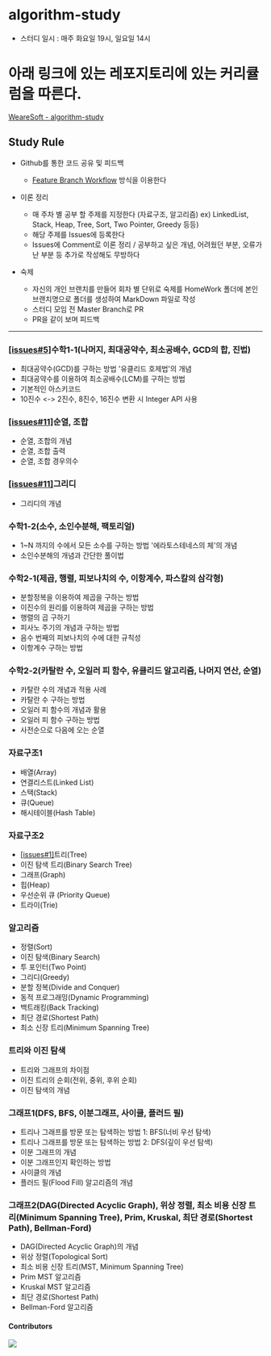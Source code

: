 # algorithm-study
* 스터디 일시 : 매주 화요일 19시, 일요일 14시

# 아래 링크에 있는 레포지토리에 있는 커리큘럼을 따른다.
[WeareSoft - algorithm-study](https://github.com/WeareSoft/algorithm-study)


## Study Rule
* Github를 통한 코드 공유 및 피드백
    * [Feature Branch Workflow](https://gmlwjd9405.github.io/2017/10/27/how-to-collaborate-on-GitHub-1.html) 방식을 이용한다


* 이론 정리
    * 매 주차 별 공부 할 주제를 지정한다 (자료구조, 알고리즘) ex) LinkedList, Stack, Heap, Tree, Sort, Two Pointer, Greedy 등등)
    * 해당 주제를 Issues에 등록한다
    * Issues에 Comment로 이론 정리 / 공부하고 싶은 개념, 어려웠던 부분, 오류가 난 부분 등 추가로 작성해도 무방하다


* 숙제
    * 자신의 개인 브랜치를 만들어 회차 별 단위로 숙제를 HomeWork 폴더에 본인 브랜치명으로 폴더를 생성하여 MarkDown 파일로 작성
    * 스터디 모임 전 Master Branch로 PR
    * PR을 같이 보며 피드백


---
### [[issues#5]](https://github.com/Green-Record/algorithm-study/issues/5)수학1-1(나머지, 최대공약수, 최소공배수, GCD의 합, 진법)
*  최대공약수(GCD)를 구하는 방법 '유클리드 호제법'의 개념
*  최대공약수를 이용하여 최소공배수(LCM)를 구하는 방법
*  기본적인 아스키코드
*  10진수 <-> 2진수, 8진수, 16진수 변환 시 Integer API 사용

### [[issues#11]](https://github.com/Green-Record/algorithm-study/issues/11)순열, 조합
*  순열, 조합의 개념
*  순열, 조합 출력
*  순열, 조합 경우의수

### [[issues#11]](https://github.com/Green-Record/algorithm-study/issues/11)그리디
*  그리디의 개념

### 수학1-2(소수, 소인수분해, 팩토리얼)
*  1~N 까지의 수에서 모든 소수를 구하는 방법 '에라토스테네스의 체'의 개념
*  소인수분해의 개념과 간단한 풀이법

### 수학2-1(제곱, 행렬, 피보나치의 수, 이항계수, 파스칼의 삼각형)
*  분할정복을 이용하여 제곱을 구하는 방법
*  이진수의 원리를 이용하여 제곱을 구하는 방법
*  행렬의 곱 구하기
*  피사노 주기의 개념과 구하는 방법
*  음수 번째의 피보나치의 수에 대한 규칙성
*  이항계수 구하는 방법

### 수학2-2(카탈란 수, 오일러 피 함수, 유클리드 알고리즘, 나머지 연산, 순열)
*  카탈란 수의 개념과 적용 사례
*  카탈란 수 구하는 방법
*  오일러 피 함수의 개념과 활용
*  오일러 피 함수 구하는 방법
*  사전순으로 다음에 오는 순열

### 자료구조1
*  배열(Array)
*  연결리스트(Linked List)
*  스택(Stack)
*  큐(Queue)
*  해시테이블(Hash Table)

### 자료구조2
*  [[issues#1]](https://github.com/Green-Record/algorithm-study/issues/1)트리(Tree)
*  이진 탐색 트리(Binary Search Tree)
*  그래프(Graph)
*  힙(Heap)
*  우선순위 큐 (Priority Queue)
*  트라이(Trie)

### 알고리즘
*  정렬(Sort)
*  이진 탐색(Binary Search)
*  투 포인터(Two Point)
*  그리디(Greedy)
*  분할 정복(Divide and Conquer)
*  동적 프로그래밍(Dynamic Programming)
*  백트래킹(Back Tracking)
*  최단 경로(Shortest Path)
*  최소 신장 트리(Minimum Spanning Tree)

### 트리와 이진 탐색
*  트리와 그래프의 차이점
*  이진 트리의 순회(전위, 중위, 후위 순회)
*  이진 탐색의 개념

### 그래프1(DFS, BFS, 이분그래프, 사이클, 플러드 필)
*  트리나 그래프를 방문 또는 탐색하는 방법 1: BFS(너비 우선 탐색)
*  트리나 그래프를 방문 또는 탐색하는 방법 2: DFS(깊이 우선 탐색)
*  이분 그래프의 개념
*  이분 그래프인지 확인하는 방법
*  사이클의 개념
*  플러드 필(Flood Fill) 알고리즘의 개념

### 그래프2(DAG(Directed Acyclic Graph), 위상 정렬, 최소 비용 신장 트리(Minimum Spanning Tree), Prim, Kruskal, 최단 경로(Shortest Path), Bellman-Ford)
*  DAG(Directed Acyclic Graph)의 개념
*  위상 정렬(Topological Sort)
*  최소 비용 신장 트리(MST, Minimum Spanning Tree)
*  Prim MST 알고리즘
*  Kruskal MST 알고리즘
*  최단 경로(Shortest Path)
*  Bellman-Ford 알고리즘

#### Contributors

<a href="https://github.com/green-record/algorithm-study/graphs/contributors">
  <img src="https://contributors-img.web.app/image?repo=green-record/algorithm-study" />
</a>
